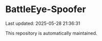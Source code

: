 # BattleEye-Spoofer

Last updated: 2025-05-28 21:36:31

This repository is automatically maintained.
